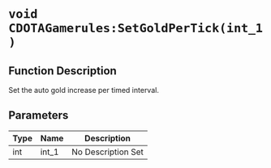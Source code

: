 # `void CDOTAGamerules:SetGoldPerTick(int_1 )`
## Function Description
Set the auto gold increase per timed interval.
## Parameters
Type|Name|Description
--|--|--
int|int_1|No Description Set
